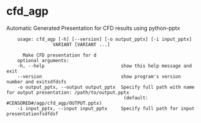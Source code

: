 # cfd_agp
Automatic Generated Presentation for CFD results using python-pptx

```
    usage: cfd_agp [-h] [--version] [-o output_pptx] [-i input_pptx]
                 VARIANT [VARIANT ...]

      Make CFD presentation for d
    optional arguments:
    -h, --help                            show this help message and exit
    --version                             show program's version number and exitsdfdsfs
    -o output_pptx, --output output_pptx  Specify full path with name for output presentation: /path/to/output.pptx
                                           (default: #CENSORED#/agp/cfd_agp/OUTPUT.pptx)
    -i input_pptx, --input input_pptx     Specify full path for input presentationfsdfdsf
```                                    
                                        
